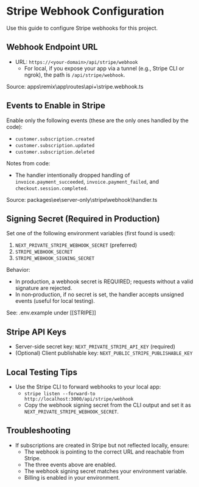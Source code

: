 # Stripe Webhook Configuration

Use this guide to configure Stripe webhooks for this project.

## Webhook Endpoint URL
- URL: `https://<your-domain>/api/stripe/webhook`
  - For local, if you expose your app via a tunnel (e.g., Stripe CLI or ngrok), the path is `/api/stripe/webhook`.

Source: apps\remix\app\routes\api+\stripe.webhook.ts

## Events to Enable in Stripe
Enable only the following events (these are the only ones handled by the code):
- `customer.subscription.created`
- `customer.subscription.updated`
- `customer.subscription.deleted`

Notes from code:
- The handler intentionally dropped handling of `invoice.payment_succeeded`, `invoice.payment_failed`, and `checkout.session.completed`.

Source: packages\ee\server-only\stripe\webhook\handler.ts

## Signing Secret (Required in Production)
Set one of the following environment variables (first found is used):
1. `NEXT_PRIVATE_STRIPE_WEBHOOK_SECRET` (preferred)
2. `STRIPE_WEBHOOK_SECRET`
3. `STRIPE_WEBHOOK_SIGNING_SECRET`

Behavior:
- In production, a webhook secret is REQUIRED; requests without a valid signature are rejected.
- In non‑production, if no secret is set, the handler accepts unsigned events (useful for local testing).

See: .env.example under [[STRIPE]]

## Stripe API Keys
- Server-side secret key: `NEXT_PRIVATE_STRIPE_API_KEY` (required)
- (Optional) Client publishable key: `NEXT_PUBLIC_STRIPE_PUBLISHABLE_KEY`

## Local Testing Tips
- Use the Stripe CLI to forward webhooks to your local app:
  - `stripe listen --forward-to http://localhost:3000/api/stripe/webhook`
  - Copy the webhook signing secret from the CLI output and set it as `NEXT_PRIVATE_STRIPE_WEBHOOK_SECRET`.

## Troubleshooting
- If subscriptions are created in Stripe but not reflected locally, ensure:
  - The webhook is pointing to the correct URL and reachable from Stripe.
  - The three events above are enabled.
  - The webhook signing secret matches your environment variable.
  - Billing is enabled in your environment.
